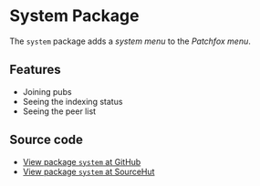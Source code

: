 # System Package

The `system` package adds a _system menu_ to the _Patchfox menu_.

## Features

* Joining pubs
* Seeing the indexing status
* Seeing the peer list

## Source code
* [View package `system` at GitHub](https://github.com/soapdog/patchfox/blob/master/ui/packages/system) 
* [View package `system` at SourceHut](https://git.sr.ht/~soapdog/patchfox/tree/master/item/ui/packages/system)
